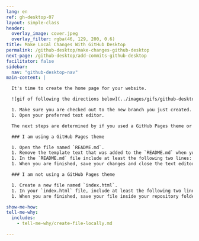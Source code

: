 ```yaml
---
lang: en
ref: gh-desktop-07
layout: simple-class
header:
  overlay_image: cover.jpeg
  overlay_filter: rgba(46, 129, 200, 0.6)
title: Make Local Changes With GitHub Desktop
permalink: /github-desktop/make-changes-github-desktop
next-page: /github-desktop/add-commits-github-desktop
facilitator: false
sidebar:
  nav: "github-desktop-nav"
main-content: |

  It's time to create the home page for your website.

  ![gif of following the directions below](../images/gifs/github-desktop/add-commits-locally.gif)

  1. Make sure you are checked out to the new branch you just created. You change branches by clicking the **Current Branch** button at the top of the application, then selecting a branch.
  1. Open your preferred text editor.

  The next steps are determined by if you used a GitHub Pages theme or decided to just enable GitHub Pages on your repository.

  ### I am using a GitHub Pages theme

  1. Open the file named `README.md`.
  1. Remove the template text that was added to the `README.md` when you selected your theme.
  1. In the `README.md` file include at least the following two lines: `# Hello World!` and `My name is GITHUB_USERNAME`. Bonus points for including more information.
  1. When you are finished, save your changes and close the text editor.

  ### I am not using a GitHub Pages theme

  1. Create a new file named `index.html`.
  1. In your `index.html` file, include at least the following two lines: `<h1> Hello World! </h1>` and `<p> My name is GITHUB_USERNAME </p>`. Bonus points for including more information, or using [Jekyll Themes](http://jekyllthemes.org/) to create a more robust site.
  1. When you are finished, save your file inside your repository folder, and close the text editor.

show-me-how:
tell-me-why:
  includes:
    - tell-me-why/create-file-locally.md

---
```

